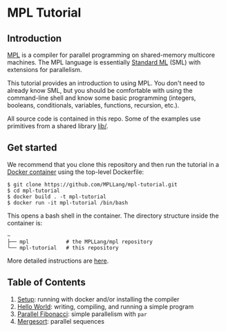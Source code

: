 # MPL Tutorial

## Introduction

[MPL][mpl] is a compiler for parallel programming on shared-memory multicore
machines. The MPL language is essentially [Standard ML][sml] (SML) with
extensions for parallelism.

This tutorial provides an introduction to using MPL. You don't need to
already know SML, but you should be comfortable with using the command-line
shell and know some basic programming (integers, booleans, conditionals,
variables, functions, recursion, etc.).

All source code is contained in this repo. Some of the examples use
primitives from a shared library [lib/](lib/).

## Get started

We recommend that you clone this repository and then run the tutorial
in a [Docker container](https://www.docker.com/) using the top-level Dockerfile:

```console
$ git clone https://github.com/MPLLang/mpl-tutorial.git
$ cd mpl-tutorial
$ docker build . -t mpl-tutorial
$ docker run -it mpl-tutorial /bin/bash
```

This opens a bash shell in the container. The directory structure inside the
container is:

```
~
├── mpl            # the MPLLang/mpl repository
└── mpl-tutorial   # this repository
```

More detailed instructions are [here](01-setup/README.md).

## Table of Contents

1. [Setup](01-setup/README.md): running with docker and/or installing the compiler
2. [Hello World](02-hello/README.md): writing, compiling, and running a simple program
3. [Parallel Fibonacci](03-fibonacci/README.md): simple parallelism with `par`
4. [Mergesort](04-mergesort/README.md): parallel sequences

[mpl]: https://github.com/MPLLang/mpl
[sml]: https://en.wikipedia.org/wiki/Standard_ML
